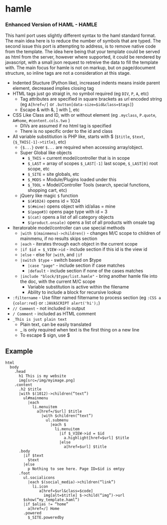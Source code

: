 hamle
=====

### Enhanced Version of HAML - HAMLE

This haml port uses slightly different syntax to the haml standard format. The main idea
here is to reduce the number of symbols that are typed. The second issue this port is attempting
to address, is to remove native code from the template. The idea here being that your template 
could be served as html from the server, however where supported, it could be rendered by
javascript, with a small json request to retreive the data to fill the template with. The main
focus for hamle is not on markup, but on page/document structure, so inline tags are not a
consideration at this stage.

* Indented Stucture (Python like), increased indents means inside parent element, decreased implies closing tag
* HTML tags just go straigt in, no symbol required (eg `DIV`, `P`, `A`, etc)
  * Tag attributes are specified in square brackets as url encoded string (eg `A[href=/]` or `.button[data-size=$id&class=$tags]`)
  * Escape & with \&, ] with \], etc
* CSS Like Class and ID, with or without element (eg `.myclass`, `P.quote`, `A#home`, `#content.cols.two` )
  * DIVs are assumed if no html tag is specified
  * There is no specific order to the id and class
* All variable substitiution is PHP like, starts with $ (`$title`, `$text`, `{$_THIS[-1]->title}`, etc)
  * `{$...}` over `$...` are required when accessing array/object.
  * Super Global like objects
    * `$_THIS` = current model/controller that is in scope
    * `$_LAST` = array of scopes `$_LAST[-1]` last scope, `$_LAST[0]` root scope, etc
    * `$_SITE` = site globals, etc
    * `$_MODS` = Module/Plugins loaded under this
    * `$_TOOL` = Model/Controller Tools (search, special functions, shopping cart, etc)
  * jQuery like magic `$` function 
    * `$(#1024)` opens id = 1024
    * `$(#mine)` opens object with id/alias = mine
    * `$(page#3)` opens page type with id = 3
    * `$(cat)` opens a list of all category objects
    * `$(product.onsale)` opens a list of all products with onsale tag
* Iteratorable model/controller can use special methods
  * `|with $(mainmenu)->children()` - changes M/C scope to children of mainmenu, if no results skips section
  * `|each` - iterates through each object in the current scope
  * `|if $id = $_VIEW->id` - include section if this id is the view id
  * `|else` - else for `|with`, and `|if`
  * `|switch $type` - switch based on $type
    * `|case "page"` - include section if case matches
    * `|default` - include section if none of the cases matches
  * `|include "block/$type/list.hamle"` - bring another hamle file into the doc, with the current M/C scope
    * Variable substitution is active within the filename
    * Ability to include a block for recursive lookup
* `:filtername` - Use filter named filtername to process section (eg `:CSS a {color:red}` or `:JAVASCRIPT alert('hi');`)
* `// Comment` - not included in output
* `/ Comment` - included as HTML comment
* `_This is just plain text`
  * Plain text, can be easily translated
  * _ is only required when text is the first thing on a new line
  * To escape $ sign, use \$
 

## Example 
```haml
html
  body
    .head
      h1 This is my website
      img[src=/img/myimage.png]
    .content
      .h2 $title
      |with $(1012)->children(“text”)
        ul#mainmenu
          |each
            li.menuitem
              a[href=/$url] $title
                |with $children(“text”)
                  ul.submenu
                    |each $
                      li.menuitem
                        |if $_VIEW->id = $id
                          a.highlight[href=$url] $title
                        |else
                          a[href=$url] $title
      .body
        |if $text
          $text
	    |else
          p Nothing to see here. Page ID=$id is emtpy           
      .foot
        ul.socialicons
          |each $(social_media)->children(“link”)
            li.icon
               a[href=$url&class=$code]
                 img[alt=$title] $->child(“img”)->url
        $show(“my_template.haml”)
        |if $alias != “home”
          a[href=/] Home
        .powered
          $_SITE.poweredby
```
